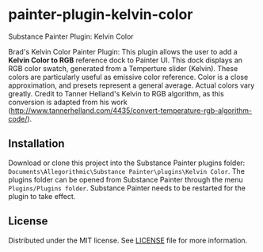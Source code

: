 # painter-plugin-kelvin-color
Substance Painter Plugin: Kelvin Color

Brad's Kelvin Color Painter Plugin: This plugin allows the user to add a __Kelvin Color to RGB__ reference dock to Painter UI. This dock displays an RGB color swatch, generated from a Temperture slider (Kelvin). These colors are particularly useful as emissive color reference. Color is a close approximation, and presets represent a general average. Actual colors vary greatly. Credit to Tanner Helland's Kelvin to RGB algorithm, as this conversion is adapted from his work (http://www.tannerhelland.com/4435/convert-temperature-rgb-algorithm-code/). 

## Installation

Download or clone this project into the Substance Painter plugins folder: ``Documents\Allegorithmic\Substance Painter\plugins\Kelvin Color``. The plugins folder can be opened from Substance Painter through the menu ``Plugins/Plugins folder``. Substance Painter needs to be restarted for the plugin to take effect.

## License

Distributed under the MIT license. See [LICENSE](LICENSE) file for more information.
